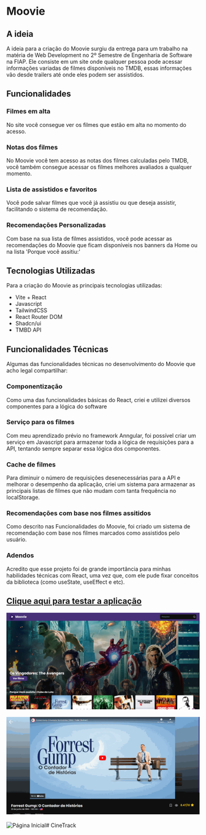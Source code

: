 # Moovie

## A ideia
A ideia para a criação do Moovie surgiu da entrega para um trabalho na matéria de Web Development no 2º Semestre de Engenharia de Software na FIAP. Ele consiste em um site onde qualquer pessoa pode acessar informações variadas de filmes disponíveis no TMDB, essas informações vão desde trailers até onde eles podem ser assistidos.

## Funcionalidades
### Filmes em alta
No site você consegue ver os filmes que estão em alta no momento do acesso.

### Notas dos filmes
No Moovie você tem acesso as notas dos filmes calculadas pelo TMDB, você também consegue acessar os filmes melhores avaliados a qualquer momento.

### Lista de assistidos e favoritos
Você pode salvar filmes que você já assistiu ou que deseja assistir, facilitando o sistema de recomendação.

### Recomendações Personalizadas
Com base na sua lista de filmes assistidos, você pode acessar as recomendações do Moovie que ficam disponíveis nos banners da Home ou na lista 'Porque você assitiu:'

## Tecnologias Utilizadas
Para a criação do Moovie as principais tecnologias utilizadas:
- Vite + React
- Javascript
- TailwindCSS
- React Router DOM
- Shadcn/ui
- TMBD API

## Funcionalidades Técnicas
Algumas das funcionalidades técnicas no desenvolvimento do Moovie que acho legal compartilhar:

### Componentização
Como uma das funcionalidades básicas do React, criei e utilizei diversos componentes para a lógica do software

### Serviço para os filmes
Com meu aprendizado prévio no framework Anngular, foi possível criar um serviço em Javascript para armazenar toda a lógica de requisições para a API, tentando sempre separar essa lógica dos componentes.

### Cache de filmes
Para diminuir o número de requisições desenecessárias para a API e melhorar o desempenho da aplicação, criei um sistema para armazenar as principais listas de filmes que não mudam com tanta frequência no localStorage.

### Recomendações com base nos filmes assitidos
Como descrito nas Funcionalidades do Moovie, foi criado um sistema de recomendação com base nos filmes marcados como assistidos pelo usuário.

### Adendos
Acredito que esse projeto foi de grande importância para minhas habilidades técnicas com React, uma vez que, com ele pude fixar conceitos da biblioteca (como useState, useEffect e etc).

## [Clique aqui para testar a aplicação](https://qz-moovie.vercel.app/)

<img src="./public/moovie.png" alt="Página Inicial"><br><br>
<img src="./public/moovie2.gif" alt="Página Inicial"><br><br>
<img src="./public/moovie3.gif" alt="Página Inicial">#   C i n e T r a c k 
 
 